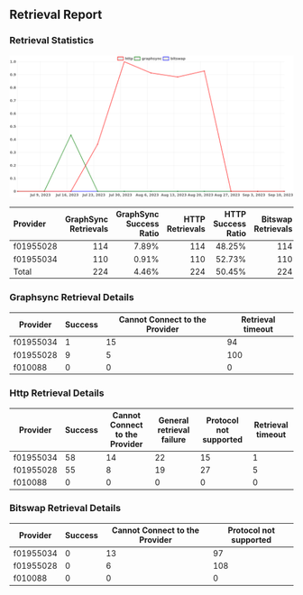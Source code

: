 ## Retrieval Report
### Retrieval Statistics
<img src="https://raw.githubusercontent.com/data-preservation-programs/filplus-checker-assets/main/filecoin-project/filecoin-plus-large-datasets/issues/1738/1694442564311.png"/>

| Provider  | GraphSync Retrievals | GraphSync Success Ratio | HTTP Retrievals | HTTP Success Ratio | Bitswap Retrievals | Bitswap Success Ratio |
| :-------- | -------------------: | ----------------------: | --------------: | -----------------: | -----------------: | --------------------: |
| f01955028 |                  114 |                   7.89% |             114 |             48.25% |                114 |                 0.00% |
| f01955034 |                  110 |                   0.91% |             110 |             52.73% |                110 |                 0.00% |
| Total     |                  224 |                   4.46% |             224 |             50.45% |                224 |                 0.00% |

### Graphsync Retrieval Details
| Provider  | Success | Cannot Connect to the Provider | Retrieval timeout |
| --------- | ------- | ------------------------------ | ----------------- |
| f01955034 | 1       | 15                             | 94                |
| f01955028 | 9       | 5                              | 100               |
| f010088   | 0       | 0                              | 0                 |

### Http Retrieval Details
| Provider  | Success | Cannot Connect to the Provider | General retrieval failure | Protocol not supported | Retrieval timeout |
| --------- | ------- | ------------------------------ | ------------------------- | ---------------------- | ----------------- |
| f01955034 | 58      | 14                             | 22                        | 15                     | 1                 |
| f01955028 | 55      | 8                              | 19                        | 27                     | 5                 |
| f010088   | 0       | 0                              | 0                         | 0                      | 0                 |

### Bitswap Retrieval Details
| Provider  | Success | Cannot Connect to the Provider | Protocol not supported |
| --------- | ------- | ------------------------------ | ---------------------- |
| f01955034 | 0       | 13                             | 97                     |
| f01955028 | 0       | 6                              | 108                    |
| f010088   | 0       | 0                              | 0                      |
